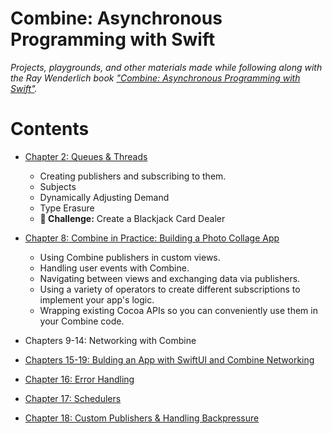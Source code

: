 # Combine: Asynchronous Programming with Swift

_Projects, playgrounds, and other materials made while following along with the Ray Wenderlich book ["Combine: Asynchronous Programming with Swift"](https://store.raywenderlich.com/products/combine-asynchronous-programming-with-swift)._


# Contents

- [Chapter 2: Queues & Threads](./02-publishers-and-subscribers)
    - Creating publishers and subscribing to them.
    - Subjects
    - Dynamically Adjusting Demand
    - Type Erasure
    - **🥅 Challenge:** Create a Blackjack Card Dealer
    

- [Chapter 8: Combine in Practice: Building a Photo Collage App](./08-photo-collage-app)
    - Using Combine publishers in custom views.
    - Handling user events with Combine.
    - Navigating between views and exchanging data via publishers.
    - Using a variety of operators to create different subscriptions to implement your app's logic.
    - Wrapping existing Cocoa APIs so you can conveniently use them in your Combine code.


- Chapters 9-14: Networking with Combine


- [Chapters 15-19: Bulding an App with SwiftUI and Combine Networking](./15-19-bitcoin-average-api-app)


- [Chapter 16: Error Handling](./16-error-handling)


- [Chapter 17: Schedulers](./17-schedulers)


- [Chapter 18: Custom Publishers & Handling Backpressure](./18-custom-publishers-and-handling-backpressure)
